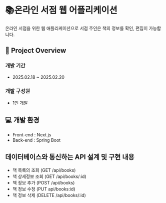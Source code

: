 # 📚온라인 서점 웹 어플리케이션 
온라인 서점을 위한 웹 애플리케이션으로 서점 주인은 책의 정보를 확인, 편집이 가능합니다.

## 📑 Project Overview
### 개발 기간
- 2025.02.18 ~ 2025.02.20

### 개발 구성원
- 1인 개발

## 💻 개발 환경
- Front-end : Next.js
- Back-end : Spring Boot

## 데이터베이스와 통신하는 API 설계 및 구현 내용  
- 책 목록의 조회 (GET /api/books)
- 책 상세정보 조회 (GET /api/books/:id)
- 책 정보 추가 (POST /api/books)
- 책 정보 수정 (PUT api/books:id)
- 책 정보 삭제 (DELETE /api/books/:id)
